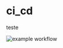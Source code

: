 # ci_cd
teste


![example workflow](https://github.com/WilliamYizima/ci_cd/actions/workflows/main.yml/badge.svg?branch=main&event=push)
